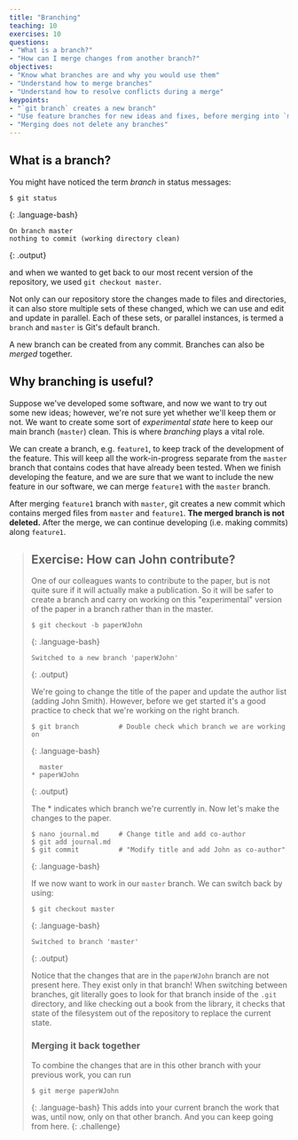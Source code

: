 ```yaml
---
title: "Branching"
teaching: 10
exercises: 10
questions:
- "What is a branch?"
- "How can I merge changes from another branch?"
objectives:
- "Know what branches are and why you would use them"
- "Understand how to merge branches"
- "Understand how to resolve conflicts during a merge"
keypoints:
- "`git branch` creates a new branch"
- "Use feature branches for new ideas and fixes, before merging into `master`"
- "Merging does not delete any branches"
---
```


## What is a branch?

You might have noticed the term *branch* in status messages:

~~~
$ git status
~~~
{: .language-bash}
~~~
On branch master
nothing to commit (working directory clean)
~~~
{: .output}

and when we wanted to get back to our most recent version of the repository, we
used `git checkout master`.

Not only can our repository store the changes made to files and directories, it
can also store multiple sets of these changed, which we can use and edit and update in parallel. Each of these sets, or parallel instances, is termed a `branch` and `master` is Git's default branch.

A new branch can be created from any commit. Branches can also be *merged*
together.

## Why branching is useful?

Suppose we've developed some software, and now we want to try out some new ideas; however, we're not sure yet whether we'll keep them or not. We
want to create some sort of *experimental state* here to keep our main branch (`master`) clean. This is where *branching* plays a vital role.

We can create a branch, e.g. `feature1`, to keep track of the development of the feature. This will keep all the work-in-progress separate from the `master` branch that contains codes that have already been tested. When we finish developing the feature, and we are sure that we want to include the new feature in our software, we can merge `feature1` with the `master` branch.

After merging `feature1` branch with `master`, git creates a new commit which contains merged files from `master` and `feature1`. **The merged branch is not deleted.** After the merge, we can continue developing (i.e. making commits) along `feature1`.


> ## Exercise: How can John contribute?
> 
>  One of our colleagues wants to contribute to the paper, but is not quite sure if it will actually make a publication. So it will be safer to create a branch and carry on working on this "experimental" version of the paper in a branch rather than in the master.
> 
> ~~~
> $ git checkout -b paperWJohn
> ~~~
> {: .language-bash}
> ~~~
> Switched to a new branch 'paperWJohn'
> ~~~
> {: .output}
> 
> We're going to change the title of the paper and update the author list (adding John Smith).
> However, before we get started it's a good practice to check that we're working on the right branch.
> 
> ~~~
> $ git branch			# Double check which branch we are working on
> ~~~
> {: .language-bash}
> ~~~
>   master
> * paperWJohn
> ~~~
> {: .output}
> 
> The * indicates which branch we're currently in. Now let's make the changes to the paper.
> 
> ~~~
> $ nano journal.md		# Change title and add co-author
> $ git add journal.md
> $ git commit			# "Modify title and add John as co-author"
> ~~~
> {: .language-bash}
> 
> If we now want to work in our `master` branch. We can switch back by using:
> 
> ~~~
> $ git checkout master
> ~~~
> {: .language-bash}
> ~~~
> Switched to branch 'master'
> ~~~
> {: .output}
> 
> Notice that the changes that are in the `paperWJohn` branch are not present here. They exist only in that branch! When switching between branches, git literally goes to look for that branch inside of the `.git` directory, and like checking out a book from the library, it checks that state of the filesystem out of the repository to replace the current state.
> 
> ### Merging it back together
> 
> To combine the changes that are in this other branch with your previous work, you can run
> 
> ~~~
> $ git merge paperWJohn
> ~~~
> {: .language-bash}
> This adds into your current branch the work that was, until now, only on that other branch. And you can keep going from here.
{: .challenge}
